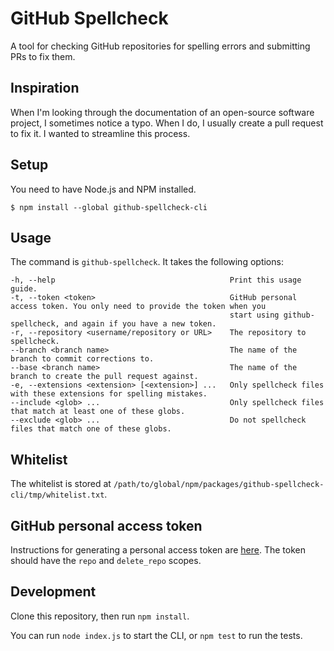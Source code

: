 # GitHub Spellcheck

A tool for checking GitHub repositories for spelling errors and submitting PRs to fix them.

## Inspiration

When I'm looking through the documentation of an open-source software project, I sometimes notice a typo. When I do, I usually create a pull request to fix it. I wanted to streamline this process.

## Setup

You need to have Node.js and NPM installed.

```
$ npm install --global github-spellcheck-cli
```

## Usage

The command is `github-spellcheck`. It takes the following options:

```
-h, --help                                       Print this usage guide.
-t, --token <token>                              GitHub personal access token. You only need to provide the token when you
                                                 start using github-spellcheck, and again if you have a new token.
-r, --repository <username/repository or URL>    The repository to spellcheck.
--branch <branch name>                           The name of the branch to commit corrections to.
--base <branch name>                             The name of the branch to create the pull request against.
-e, --extensions <extension> [<extension>] ...   Only spellcheck files with these extensions for spelling mistakes.
--include <glob> ...                             Only spellcheck files that match at least one of these globs.
--exclude <glob> ...                             Do not spellcheck files that match one of these globs.
```

## Whitelist

The whitelist is stored at `/path/to/global/npm/packages/github-spellcheck-cli/tmp/whitelist.txt`.

## GitHub personal access token

Instructions for generating a personal access token are [here](https://help.github.com/articles/creating-a-personal-access-token-for-the-command-line/). The token should have the `repo` and `delete_repo` scopes.

## Development

Clone this repository, then run `npm install`.

You can run `node index.js` to start the CLI, or `npm test` to run the tests.
